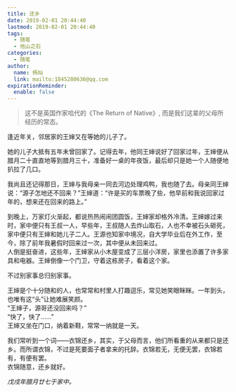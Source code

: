 ```yaml
---
title: 还乡
date: 2019-02-01 20:44:40
lastmod: 2019-02-01 20:44:40
tags:
  - 随笔
  - 他山之石
categories:
  - 随笔
author:
  name: 杨灿
  link: mailto:1845280636@qq.com
expirationReminder:
  enable: false
---
```


> 这不是英国作家哈代的《The Return of Native》, 而是我们这辈的父母所经历的常态。

<!--more-->

逢近年关，邻居家的王婶又在等她的儿子了。

她的儿子大抵有五年未曾回家了。记得去年，他同王婶说好了回家过年，王婶便从腊月二十直直地等到腊月三十，准备好一桌的年夜饭，最后却只是她一个人随便地扒拉了几口。

我尚且还记得那日，王婶与我母亲一同去河边处理鸡鸭，我也随了去。母亲同王婶说：“源子怎地还不回来？”王婶道：“许是买的车票晚了些，他早前和我说回家过年的，想来还在回来的路上。”

到晚上，万家灯火渐起，都说热热闹闹团圆饭，王婶家却格外冷清。王婶嫁过来时，家中便只有王叔一人，早些年，王叔随人去炸山取石，人也不幸被石头砸死，家中便只有王婶和她儿子二人。王源也知家中境况，自大学毕业后在外工作，至今，除了前年我暑假时回来过一次，其中便从未回来过。  
人倒是挺奋进，这些年，王婶家从小木屋变成了三层小洋房，家里也添置了许多家具和电器。王婶倒像一个门卫，守着这栋房子，看着这个家。

不过别家事总归别家事。

王婶是个十分随和的人，也常常和村里人打趣逗乐，常见她笑眼眯眯。一年到头，也唯有这“头”让她难展笑颜。  
“王婶子，源哥还没回来吗？”  
“快了，快了……”  
王婶又坐在门口，纳着新鞋，常常一纳就是一天。

我们常听到一个词——衣锦还乡，其实，于父母而言，他们所看重的从来都只是还乡。而所谓衣锦，不过是死要面子者拿来的托辞。衣锦若无，无便无罢，衣锦若有，有便有罢。  
衣锦随意，还乡就好。

_戊戌年腊月廿七于家中。_
